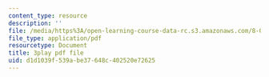 ```yaml
---
content_type: resource
description: ''
file: /media/https%3A/open-learning-course-data-rc.s3.amazonaws.com/8-01sc-classical-mechanics-fall-2016/d1d1039f539abe37648c402520e72625_Uoukes39gb0.pdf
file_type: application/pdf
resourcetype: Document
title: 3play pdf file
uid: d1d1039f-539a-be37-648c-402520e72625
---
```

